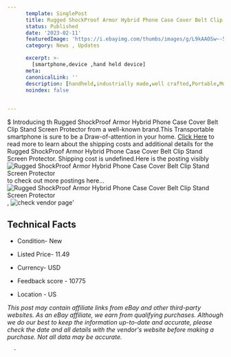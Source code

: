 ```yaml
---
      template: SinglePost
      title: Rugged ShockProof Armor Hybrid Phone Case Cover Belt Clip Stand Screen Protector
      status: Published
      date: '2023-02-11'
      featuredImage: 'https://i.ebayimg.com/thumbs/images/g/L9kAAOSw~-5jXuQW/s-l225.jpg'
      category: News , Updates

      excerpt: >-
        [smartphone,device ,hand held device]
      meta:
      canonicalLink: ''
      description: [handheld,industrially made,well crafted,Portable,Mobile,Compact,Convenient,Lightweight,Maneuverable,Man-portable,Miniature,Carriable,Hand-held,Light,Holdable,Transportable,Mobile device,Pocket-sized,On-the-go,Wireless,Cordless,Compact size,Convenient size, smartphone,device ,hand held device]
      noindex: false
      

---
```

$
      Introducing th Rugged ShockProof Armor Hybrid Phone Case Cover Belt Clip Stand Screen Protector from a well-known brand.This Transportable smartphone is sure to be a Draw-of-attention in your home. [Click Here](https://www.ebay.com/itm/165755767340?hash=item2697d04a2c%3Ag%3AL9kAAOSw%7E-5jXuQW&mkevt=1&mkcid=1&mkrid=711-53200-19255-0&campid=%253CePNCampaignId%253E&customid=%253CreferenceId%253E&toolid=10049) to read more to learn about the shipping costs and additional details for the Rugged ShockProof Armor Hybrid Phone Case Cover Belt Clip Stand Screen Protector. Shipping cost is undefined.Here is the posting visibly ![Rugged ShockProof Armor Hybrid Phone Case Cover Belt Clip Stand Screen Protector](https://i.ebayimg.com/thumbs/images/g/L9kAAOSw~-5jXuQW/s-l225.jpg) to check out more postings here... ![Rugged ShockProof Armor Hybrid Phone Case Cover Belt Clip Stand Screen Protector](https://i.ebayimg.com/images/g/L9kAAOSw~-5jXuQW/s-l1600.jpg), ![check vendor page](https://origin-galleryplus.ebayimg.com/ws/web/165755767340_2_0_1/225x225.jpg,https://origin-galleryplus.ebayimg.com/ws/web/165755767340_3_0_1/225x225.jpg,https://origin-galleryplus.ebayimg.com/ws/web/165755767340_4_0_1/225x225.jpg,https://origin-galleryplus.ebayimg.com/ws/web/165755767340_5_0_1/225x225.jpg,https://origin-galleryplus.ebayimg.com/ws/web/165755767340_6_0_1/225x225.jpg,https://origin-galleryplus.ebayimg.com/ws/web/165755767340_7_0_1/225x225.jpg,https://origin-galleryplus.ebayimg.com/ws/web/165755767340_8_0_1/225x225.jpg,https://origin-galleryplus.ebayimg.com/ws/web/165755767340_9_0_1/225x225.jpg,https://origin-galleryplus.ebayimg.com/ws/web/165755767340_10_0_1/225x225.jpg,https://origin-galleryplus.ebayimg.com/ws/web/165755767340_11_0_1/225x225.jpg,https://origin-galleryplus.ebayimg.com/ws/web/165755767340_12_0_1/225x225.jpg)'

      

 ## Technical Facts 



     
      

 - Condition- New 


      

 - Listed Price- 11.49 


      

 - Currency- USD 


      

 - Feedback score - 10775 


      

 - Location - US 


      
      

 *_This post may contain affiliate links from eBay and other third-party websites. As an eBay affiliate, we earn from qualifying purchases. Although we do our best to keep the information up-to-date and accurate, please check the date and all details with the vendor's website before making a purchase. Not all data may be accurate._*




      -
